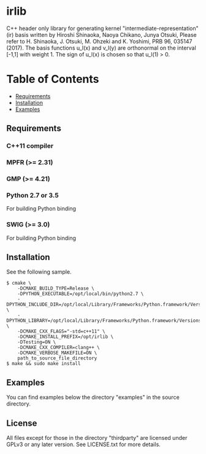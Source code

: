 irlib
======
C++ header only library for generating kernel "intermediate-representation" (ir) basis written by Hiroshi Shinaoka, Naoya Chikano, Junya Otsuki,
Please refer to H. Shinaoka, J. Otsuki, M. Ohzeki and K. Yoshimi, PRB 96, 035147 (2017).
The basis functions u_l(x) and v_l(y) are orthonormal on the interval [-1,1] with weight 1.
The sign of u_l(x) is chosen so that u_l(1) > 0.


# Table of Contents
- [Requirements](#requirements)
- [Installation](#installation)
- [Examples](#examples)

## Requirements
### C++11 compiler

### MPFR (>= 2.31)

### GMP (>= 4.21)

### Python 2.7 or 3.5
For building Python binding

### SWIG (>= 3.0)
For building Python binding

## Installation
See the following sample.
```
$ cmake \
    -DCMAKE_BUILD_TYPE=Release \
    -DPYTHON_EXECUTABLE=/opt/local/bin/python2.7 \
    -DPYTHON_INCLUDE_DIR=/opt/local/Library/Frameworks/Python.framework/Versions/2.7/include/python2.7 \
    -DPYTHON_LIBRARY=/opt/local/Library/Frameworks/Python.framework/Versions/2.7/lib/libpython2.7.dylib \
    -DCMAKE_CXX_FLAGS="-std=c++11" \
    -DCMAKE_INSTALL_PREFIX=/opt/irlib \
    -DTesting=ON \
    -DCMAKE_CXX_COMPILER=clang++ \
    -DCMAKE_VERBOSE_MAKEFILE=ON \
    path_to_source_file_directory
$ make && sudo make install
```

## Examples
You can find examples below the directory "examples" in the source directory.

## License
All files except for those in the directory "thirdparty" are licensed under GPLv3 or any later version. See LICENSE.txt for more details.
